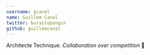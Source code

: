 ```yaml
---
username: gcanal
name: Guillem Canal
twitter: buraitopengin
github: guillemcanal
---
```


Architecte Technique. _Collaboration over competition_ 🖖
